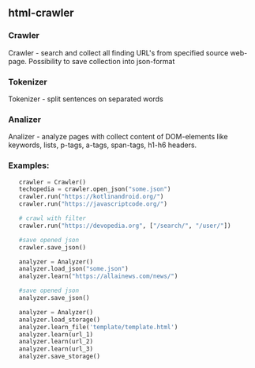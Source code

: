 ## html-crawler

### Crawler
Crawler - search and collect all finding URL's from specified source web-page. Possibility to save collection into json-format

### Tokenizer
Tokenizer - split sentences on separated words

### Analizer
Analizer - analyze pages with collect content of DOM-elements like keywords, lists, p-tags, a-tags, span-tags, h1-h6 headers.

### Examples:
```python
   crawler = Crawler()
   techopedia = crawler.open_json("some.json")
   crawler.run("https://kotlinandroid.org/")
   crawler.run("https://javascriptcode.org/")

   # crawl with filter
   crawler.run("https://devopedia.org", ["/search/", "/user/"])

   #save opened json
   crawler.save_json()
```

```python
   analyzer = Analyzer()
   analyzer.load_json("some.json")
   analyzer.learn("https://allainews.com/news/")

   #save opened json
   analyzer.save_json()
```

```python
   analyzer = Analyzer()
   analyzer.load_storage()
   analyzer.learn_file('template/template.html')
   analyzer.learn(url_1)
   analyzer.learn(url_2)
   analyzer.learn(url_3)
   analyzer.save_storage()
```
